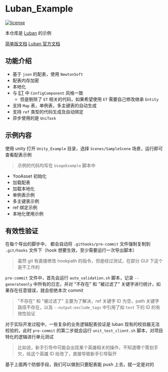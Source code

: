 # Luban_Example

[![license](http://img.shields.io/badge/license-MIT-blue.svg)](https://opensource.org/licenses/MIT)

本仓库是 [Luban](https://github.com/focus-creative-games/luban) 的示例

[简单版文档](https://app.heptabase.com/w/514c9827e9627b063281903b68ed662773c45c845d90f8da1da04dd1e6fc08c4)
[Luban 官方文档](https://focus-creative-games.github.io/lubandoc/)

## 功能介绍

- 基于 `json` 的配表，使用 `NewtonSoft`
- 配表内存加密
- 本地化
- 与 [ET](https://github.com/egametang/ET) 中 `ConfigComponent` 风格一致
    - 但是剔除了 `ET` 相关的代码，如果希望使用 `ET` 需要自己修改继承 `Entity`
- 支持 `Map` 表，单例表，多主键表的自动生成
- 支持 `ref` 类型的代码生成及自动绑定
- 异步使用的是 `UniTask` 

## 示例内容

使用 unity 打开 `Unity_Example` 目录，选择 `Scenes/SampleScene` 场景，运行即可查看配表示例

> 示例的代码均写在 `UsageExample` 脚本中

- YooAsset 初始化
- 加载配表
- 加载本地化
- 单例表示例
- 多主键表示例
- ref 绑定示例
- 本地化使用示例

## 有效性验证

在每个导出的脚步中， 都会自动将 `.githooks/pre-commit` 文件强制复制到 `.git/hooks` 文件下（hook 想要生效，至少需要运行一次导出脚本）

> 虽然 git 有直接修改 hookpath 的指令，但是经过测试，在部分 GUI 下这个是不工作的

`pre-commit` 文件中，首先会运行 `auto_validation.sh` 脚本，记录 `--generateonly` 中所有的日志，并对 "不存在" 和 "被过滤了" 关键字进行统计，如果存在任意错误，就会拒绝本次 commit

> "不存在" 和 "被过滤了" 主要为了解决，ref 关键字 ID 为空，path 关键字路径不存在，以及 `--output:exclude_tags` 中引用了如 `test` 下的 ID 的有效性验证

对于实际开发过程中，一些复杂的业务逻辑配表验证是 luban 现有的校验器无法校验的，此时 `pre-commit` 的第二步就会运行 `unit_test_client.sh` 脚本，对项目特化的逻辑进行单元测试

> 比如说，新手引导中可能会出现某个英雄相关的操作，不知道哪个策划手欠，给这个英雄 ID 给改了，直接导致新手引导裂开

基于上面两个防御手段，我们可以做到只要配表能 push 上去，就一定是对的
